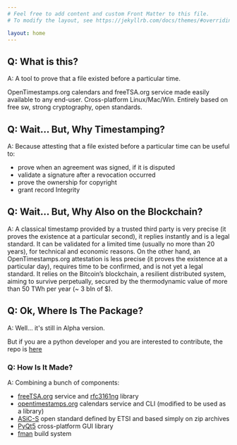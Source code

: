 ```yaml
---
# Feel free to add content and custom Front Matter to this file.
# To modify the layout, see https://jekyllrb.com/docs/themes/#overriding-theme-defaults

layout: home
---
```


## Q: What is this?

A: A tool to prove that a file existed before a particular time.

OpenTimestamps.org calendars and freeTSA.org service made easily available to any end-user. Cross-platform Linux/Mac/Win. Entirely based on free sw, strong cryptography, open standards.

## Q: Wait... But, Why Timestamping?

A: Because attesting that a file existed before a particular time can be useful to:

* prove when an agreement was signed, if it is disputed
* validate a signature after a revocation occurred
* prove the ownership for copyright
* grant record Integrity

## Q: Wait... But, Why Also on the Blockchain? 

A: A classical timestamp provided by a trusted third party is very precise (it proves the existence at a particular second), it replies instantly and is a legal standard. It can be validated for a limited time (usually no more than 20 years), for technical and economic reasons. On the other hand, an OpenTimestamps.org attestation is less precise (it proves the existence at a particular day), requires time to be confirmed, and is not yet a legal standard. It relies on the Bitcoin’s blockchain, a resilient distributed system, aiming to survive perpetually, secured by the thermodynamic value of more than 50 TWh per year (~ 3 bln of $).


## Q: Ok, Where Is The Package?

A: Well... it's still in Alpha version.

But if you are a python developer and you are interested to contribute, the repo is [here](https://github.com/TimeBags/timebags)

### Q: How Is It Made?

A: Combining a bunch of components:

* [freeTSA.org](https://freetsa.org) service and [rfc3161ng](https://github.com/trbs/rfc3161ng/) library
* [opentimestamps.org](https://opentimestamps.org) calendars service and CLI (modified to be used as a library)
* [ASiC-S](https://www.etsi.org/deliver/etsi_ts/102900_102999/102918/01.03.01_60/ts_102918v010301p.pdf) open standard defined by ETSI and based simply on zip archives
* [PyQt5](https://www.riverbankcomputing.com/software/pyqt/intro) cross-platform GUI library
* [fman](https://build-system.fman.io/) build system

